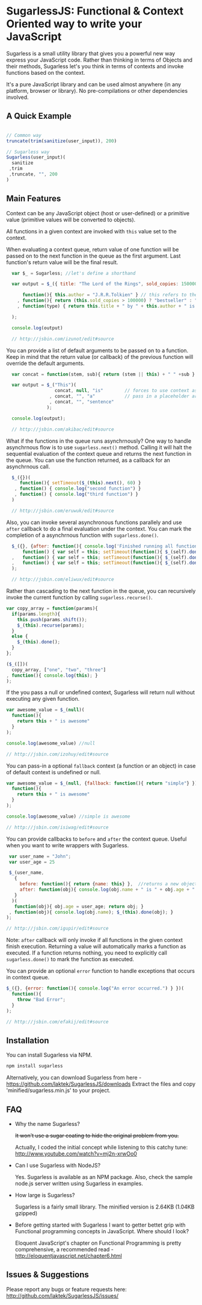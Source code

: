 SugarlessJS: Functional & Context Oriented way to write your JavaScript
====================================================================

Sugarless is a small utility library that gives you a powerful new way express your JavaScript code. Rather than thinking in terms of Objects and their methods, Sugarless let's you think in terms of contexts and invoke functions based on the context. 

It's a pure JavaScript library and can be used almost anywhere (in any platform, browser or library). No pre-compilations or other dependencies involved.

A Quick Example
------------

  ```javascript

  // Common way 
  truncate(trim(sanitize(user_input)), 200)
  
  // Sugarless way
  Sugarless(user_input)(
    sanitize          
   ,trim             
   ,truncate, "", 200   
  )
  ```

Main Features
-------------

Context can be any JavaScript object (host or user-defined) or a primitive value (primitive values will be converted to objects).

All functions in a given context are invoked with `this` value set to the context.

When evaluating a context queue, return value of one function will be passed on to the next function in the queue as the first argument. 
  Last function's return value will be the final result. 

  ```javascript
    var $_ = Sugarless; //let's define a shorthand

    var output = $_({ title: "The Lord of the Rings", sold_copies: 150000000 })(

        function(){ this.author = "J.R.R.Tolkien" } // this refers to the context
      , function(){ return (this.sold_copies > 100000) ? "bestseller" : "average" } // passes the result to the next function
      , function(type) { return this.title + " by " + this.author + " is a " + type }  // returned as the final result

    );

    console.log(output)

    // http://jsbin.com/izunot/edit#source
  ```

You can provide a list of default arguments to be passed on to a function.
  Keep in mind that the return value (or callback) of the previous function will override the default arguments.

  ```javascript
    var concat = function(stem, sub){ return (stem || this) + " " +sub }

    var output = $_("This")(
                    concat, null, "is"        // forces to use context as the stem
                  , concat, "", "a"           // pass in a placeholder argument for stem 
                  , concat, "", "sentence"
                 );

    console.log(output);

    // http://jsbin.com/akibac/edit#source
  ```

What if the functions in the queue runs asynchrnously? One way to handle asynchrnous flow is to use `sugarless.next()` method. Calling it will halt the sequential evaluation of the context queue and returns the next function in the queue. You can use the function returned, as a callback for an asynchrnous call. 

  ```javascript
    $_({})(
       function(){ setTimeout($_(this).next(), 60) }
     , function() { console.log("second function") }
     , function() { console.log("third function") }
    )

    // http://jsbin.com/eruwuk/edit#source
  ```

Also, you can invoke several asynchronous functions parallely and use `after` callback to do a final evaluation under the context. You can mark the completion of a asynchrnous function with `sugarless.done()`. 

  ```javascript
    $_({}, {after: function(){ console.log('Finished running all functions')}})(
        function() { var self = this; setTimeout(function(){ $_(self).done() }, 180) }
    ,   function() { var self = this; setTimeout(function(){ $_(self).done() }, 20) }
    ,   function() { var self = this; setTimeout(function(){ $_(self).done() }, 60) }
    );

    // http://jsbin.com/eliwux/edit#source 
  ```

Rather than cascading to the next function in the queue, you can recursively invoke the current function by calling `sugarless.recurse()`.  

  ```javascript
  var copy_array = function(params){ 
    if(params.length){
      this.push(params.shift());
      $_(this).recurse(params);
    }
    else {
      $_(this).done();
    }
  };

  ($_([])(
    copy_array, ["one", "two", "three"]
  , function(){ console.log(this); }
  );
  ```

If the you pass a null or undefined context, Sugarless will return null without executing any given function.

  ```javascript
  var awesome_value = $_(null)(
    function(){
      return this + " is awesome"
    }
  );

  console.log(awesome_value) //null

  // http://jsbin.com/izohuy/edit#source
  ```

You can pass-in a optional `fallback` context (a function or an object) in case of default context is undefined or null.

  ```javascript
  var awesome_value = $_(null, {fallback: function(){ return "simple"} })(
    function(){
      return this + " is awesome"
    }
  );

  console.log(awesome_value) //simple is awesome

  // http://jsbin.com/isiwag/edit#source
  ```

You can provide callbacks to `before` and `after` the context queue. Useful when you want to write wrappers with Sugarless.

  ```javascript
   var user_name = "John";
   var user_age = 25

   $_(user_name, 
     {
       before: function(){ return {name: this} },  //returns a new object wrapping the context
       after: function(obj){ console.log(obj.name + " is " + obj.age + " old."); } 
     }
    )(
     function(obj){ obj.age = user_age; return obj; }
   , function(obj){ console.log(obj.name); $_(this).done(obj); }
  );

  // http://jsbin.com/igupir/edit#source
  ```

  Note: `after` callback will only invoke if all functions in the given context finish execution. Returning a value will automatically marks a function as executed. If a function returns nothing, you need to explicitly call `sugarless.done()` to mark the function as executed.

You can provide an optional `error` function to handle exceptions that occurs in context queue.

  ```javascript
  $_({}, {error: function(){ console.log("An error occurred.") } })(
    function(){
      throw "Bad Error";
    }
  );

  // http://jsbin.com/efakij/edit#source
  ```
Installation
------------

You can install Sugarless via NPM.

  ```bash
  npm install sugarless

  ```
Alternatively, you can download Sugarless from here - https://github.com/laktek/SugarlessJS/downloads
Extract the files and copy 'minified/sugarless.min.js' to your project.

FAQ
---

* Why the name Sugarless?

  <del>It won't use a sugar coating to hide the original problem from you.</del> 

  Actually, I coded the initial concept while listening to this catchy tune: http://www.youtube.com/watch?v=mj2n-xrwOo0

* Can I use Sugarless with NodeJS?
  
  Yes. Sugarless is available as an NPM package. Also, check the sample node.js server written using Sugarless in examples. 

* How large is Sugarless?

  Sugarless is a fairly small library. The minified version is 2.64KB (1.04KB gzipped)

* Before getting started with Sugarless I want to getter bettet grip with Functional programming concepts in JavaScript. Where should I look?
  
  Eloquent JavaScript's chapter on Functional Programming is pretty comprehensive, a recommended read - http://eloquentjavascript.net/chapter6.html

Issues & Suggestions
--------------------
Please report any bugs or feature requests here:
http://github.com/laktek/SugarlessJS/issues/

